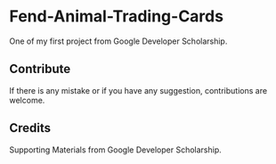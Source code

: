 # Fend-Animal-Trading-Cards
One of my first project from  Google Developer Scholarship.

## Contribute
If there is any mistake or if you have any suggestion, contributions are welcome.

## Credits
Supporting Materials from Google Developer Scholarship.

